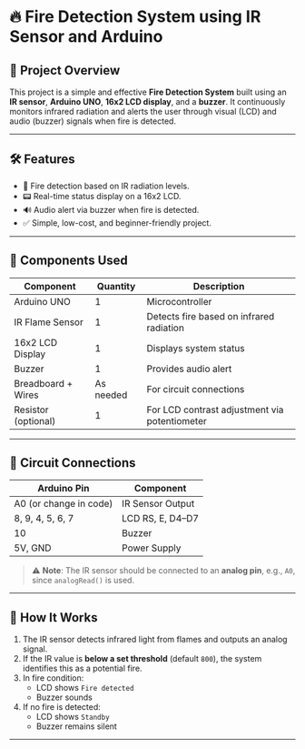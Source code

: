 # 🔥 Fire Detection System using IR Sensor and Arduino

## 📘 Project Overview

This project is a simple and effective **Fire Detection System** built using an **IR sensor**, **Arduino UNO**, **16x2 LCD display**, and a **buzzer**. It continuously monitors infrared radiation and alerts the user through visual (LCD) and audio (buzzer) signals when fire is detected.

---

## 🛠️ Features

- 🚨 Fire detection based on IR radiation levels.
- 📟 Real-time status display on a 16x2 LCD.
- 🔊 Audio alert via buzzer when fire is detected.
- ✅ Simple, low-cost, and beginner-friendly project.

---

## 🧰 Components Used

| Component         | Quantity | Description                                 |
|------------------|----------|---------------------------------------------|
| Arduino UNO       | 1        | Microcontroller                             |
| IR Flame Sensor   | 1        | Detects fire based on infrared radiation    |
| 16x2 LCD Display  | 1        | Displays system status                      |
| Buzzer            | 1        | Provides audio alert                        |
| Breadboard + Wires| As needed| For circuit connections                     |
| Resistor (optional)| 1        | For LCD contrast adjustment via potentiometer|

---

## 🔌 Circuit Connections

| Arduino Pin | Component         |
|-------------|-------------------|
| A0 (or change in code) | IR Sensor Output |
| 8, 9, 4, 5, 6, 7 | LCD RS, E, D4–D7 |
| 10          | Buzzer            |
| 5V, GND     | Power Supply      |

> ⚠️ **Note**: The IR sensor should be connected to an **analog pin**, e.g., `A0`, since `analogRead()` is used.

---

## 🧪 How It Works

1. The IR sensor detects infrared light from flames and outputs an analog signal.
2. If the IR value is **below a set threshold** (default `800`), the system identifies this as a potential fire.
3. In fire condition:
   - LCD shows `Fire detected`
   - Buzzer sounds
4. If no fire is detected:
   - LCD shows `Standby`
   - Buzzer remains silent

---
